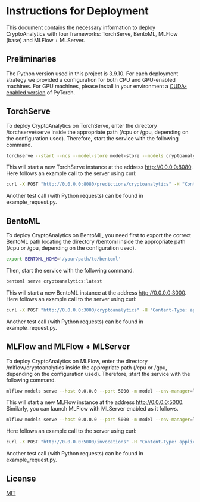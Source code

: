 # Instructions for Deployment
This document contains the necessary information to deploy CryptoAnalytics with four frameworks: TorchServe, 
BentoML, MLFlow (base) and MLFlow + MLServer. 

## Preliminaries
The Python version used in this project is 3.9.10. 
For each deployment strategy we provided a configuration for both CPU and GPU-enabled machines.
For GPU machines, please install in your environment a [CUDA-enabled version](https://download.pytorch.org/whl/cu118) of PyTorch.

## TorchServe
To deploy CryptoAnalytics on TorchServe, enter the directory /torchserve/serve inside the appropriate path (/cpu or /gpu, 
depending on the configuration used). Therefore, start the service with the following command.

```bash
torchserve --start --ncs --model-store model-store --models cryptoanalytics=cryptoanalytics.mar --ts-config config.properties
```
This will start a new TorchServe instance at the address http://0.0.0.0:8080. Here follows an example call to the server 
using curl:

```bash
curl -X POST "http://0.0.0.0:8080/predictions/cryptoanalytics" -H "Content-Type: application/json" -d '{"n_steps": 7, "target": "btc", "features": ["eth", "xrp", "ada", "doge"]}' 
```
Another test call (with Python requests) can be found in example_request.py.

## BentoML
To deploy CryptoAnalytics on BentoML, you need first to export the correct BentoML path locating the directory /bentoml 
inside the appropriate path (/cpu or /gpu, depending on the configuration used).

```bash
export BENTOML_HOME='/your/path/to/bentoml'
```

Then, start the service with the following command.

```bash
bentoml serve cryptoanalytics:latest
```
This will start a new BentoML instance at the address http://0.0.0.0:3000. Here follows an example call to the server 
using curl:

```bash
curl -X POST "http://0.0.0.0:3000/cryptoanalytics" -H "Content-Type: application/json" -d '{"n_steps": 7, "target": "btc", "features": ["eth", "xrp", "ada", "doge"]}' 
```

Another test call (with Python requests) can be found in example_request.py.

## MLFlow and MLFlow + MLServer
To deploy CryptoAnalytics on MLFlow, enter the directory /mlflow/cryptoanalytics inside the appropriate path (/cpu or /gpu, 
depending on the configuration used). Therefore, start the service with the following command.

```bash
mlflow models serve --host 0.0.0.0 --port 5000 -m model --env-manager=local
```
This will start a new MLFlow instance at the address http://0.0.0.0:5000. Similarly, you can launch MLFlow with MLServer enabled as it follows.


```bash
mlflow models serve --host 0.0.0.0 --port 5000 -m model --env-manager=local --enable-mlserver
```

Here follows an example call to the server using curl:

```bash
curl -X POST "http://0.0.0.0:5000/invocations" -H "Content-Type: application/json" -d '{"inputs": {"n_steps": 7, "target": "btc", "features": ["eth", "xrp", "ada", "doge"]}}'
```

Another test call (with Python requests) can be found in example_request.py.

## License
[MIT](https://choosealicense.com/licenses/mit/)
